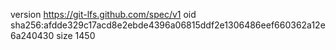 version https://git-lfs.github.com/spec/v1
oid sha256:afdde329c17acd8e2ebde4396a06815ddf2e1306486eef660362a12e6a240430
size 1450
